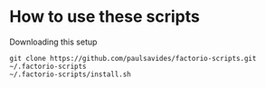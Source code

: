 # How to use these scripts

Downloading this setup
```
git clone https://github.com/paulsavides/factorio-scripts.git ~/.factorio-scripts
~/.factorio-scripts/install.sh
